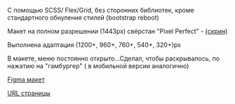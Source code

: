 С помощью SCSS/ Flex/Grid, без сторонних библиотек, кроме стандартного обнуления стилей (bootstrap reboot)  

  
Макет на полном разрешении (1443px) свёрстан "Pixel Perfect" - [(скрин)](https://drive.google.com/file/d/1dbyGAbDmWWyTH2RF30fSeMjo7KX1dXVP/view?usp=sharing)  
  
Выполнена адаптация  (1200+, 960+, 760+, 540+, 320+)px  

В макете, меню постоянно открыто...Сделал, чтобы раскрывалось, по нажатию на "гамбургер" ( в мобильной версии аналогично)  

[Figma макет](https://www.figma.com/file/uYEVZl5ftL4M2mINrRZ3ZI/%5BPublished%5D%5BEN%5D-%C2%ABLegalide%C2%BB)  
  
[URL страницы](https://guyfromekb.github.io/projects/legalide/index.html)  
